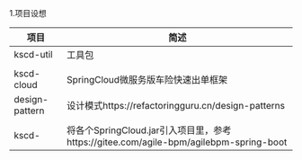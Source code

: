 1.项目设想

| 项目 | 简述 |
| --- | --- |
| kscd-util | 工具包 |
|  |  |
| kscd-cloud  | SpringCloud微服务版车险快速出单框架 |
| design-pattern | 设计模式https://refactoringguru.cn/design-patterns |
|  |  |
| kscd-  | 将各个SpringCloud.jar引入项目里，参考https://gitee.com/agile-bpm/agilebpm-spring-boot  |
